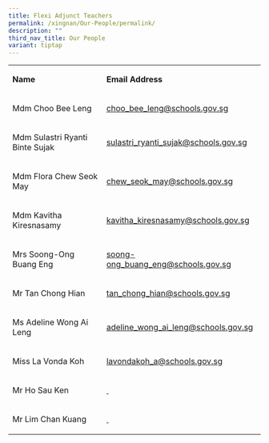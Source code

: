 ```yaml
---
title: Flexi Adjunct Teachers
permalink: /xingnan/Our-People/permalink/
description: ""
third_nav_title: Our People
variant: tiptap
---
```

<table style="minWidth: 50px">
<colgroup>
<col>
<col>
</colgroup>
<tbody>
<tr>
<td rowspan="1" colspan="1">
<p><strong>Name</strong>
</p>
</td>
<td rowspan="1" colspan="1">
<p><strong>Email Address</strong>
</p>
</td>
</tr>
<tr>
<td rowspan="1" colspan="1">
<p>Mdm Choo Bee Leng</p>
</td>
<td rowspan="1" colspan="1">
<p><a href="mailto:choo_bee_leng@schools.gov.sg" rel="noopener noreferrer nofollow" target="_blank"><u>choo_bee_leng@schools.gov.sg</u></a>
</p>
</td>
</tr>
<tr>
<td rowspan="1" colspan="1">
<p>Mdm Sulastri Ryanti Binte Sujak</p>
</td>
<td rowspan="1" colspan="1">
<p><a href="mailto:sulastri_ryanti_sujak@schools.gov.sg" rel="noopener noreferrer nofollow" target="_blank"><u>sulastri_ryanti_sujak@schools.gov.sg</u></a>
</p>
</td>
</tr>
<tr>
<td rowspan="1" colspan="1">
<p>Mdm Flora Chew Seok May</p>
</td>
<td rowspan="1" colspan="1">
<p><a href="mailto:chew_seok_may@schools.gov.sg" rel="noopener noreferrer nofollow" target="_blank"><u>chew_seok_may@schools.gov.sg</u></a>
</p>
</td>
</tr>
<tr>
<td rowspan="1" colspan="1">
<p>Mdm Kavitha Kiresnasamy</p>
</td>
<td rowspan="1" colspan="1">
<p><a href="mailto:kavitha_kiresnasamy@schools.gov.sg" rel="noopener noreferrer nofollow" target="_blank"><u>kavitha_kiresnasamy@schools.gov.sg</u></a>
</p>
</td>
</tr>
<tr>
<td rowspan="1" colspan="1">
<p>Mrs Soong-Ong Buang Eng</p>
</td>
<td rowspan="1" colspan="1">
<p><a href="mailto:soong-ong_buang_eng@schools.gov.sg" rel="noopener noreferrer nofollow" target="_blank"><u>soong-ong_buang_eng@schools.gov.sg</u></a>
</p>
</td>
</tr>
<tr>
<td rowspan="1" colspan="1">
<p>Mr Tan Chong Hian</p>
</td>
<td rowspan="1" colspan="1">
<p><a href="mailto:tan_chong_hian@schools.gov.sg" rel="noopener noreferrer nofollow" target="_blank"><u>tan_chong_hian@schools.gov.sg</u></a>
</p>
</td>
</tr>
<tr>
<td rowspan="1" colspan="1">
<p>Ms Adeline Wong Ai Leng</p>
</td>
<td rowspan="1" colspan="1">
<p><a href="mailto:adeline_wong_ai_leng@schools.gov.sg" rel="noopener noreferrer nofollow" target="_blank"><u>adeline_wong_ai_leng@schools.gov.sg</u></a>
</p>
</td>
</tr>
<tr>
<td rowspan="1" colspan="1">
<p>Miss La Vonda Koh</p>
</td>
<td rowspan="1" colspan="1">
<p><a href="mailto:lavondakoh_a@schools.gov.sg" rel="noopener noreferrer nofollow" target="_blank">lavondakoh_a@schools.gov.sg</a>
</p>
</td>
</tr>
<tr>
<td rowspan="1" colspan="1">
<p>Mr Ho Sau Ken</p>
</td>
<td rowspan="1" colspan="1">
<p><u>&nbsp;</u>
</p>
</td>
</tr>
<tr>
<td rowspan="1" colspan="1">
<p>Mr Lim Chan Kuang</p>
</td>
<td rowspan="1" colspan="1">
<p><u>&nbsp;</u>
</p>
</td>
</tr>
</tbody>
</table>
<p></p>